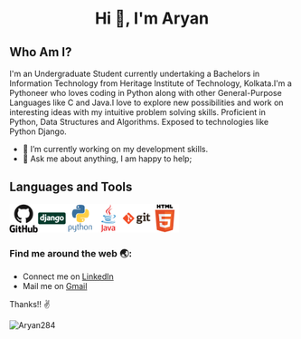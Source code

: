 <h1 align="center">Hi 👋, I'm Aryan</h1>

## Who Am I?

I'm an Undergraduate Student currently undertaking a Bachelors in Information Technology from Heritage Institute of Technology, Kolkata.I'm a Pythoneer who loves coding in Python along with other General-Purpose Languages like C and Java.I love to explore new possibilities and work on interesting ideas with my intuitive problem solving skills.
Proficient in Python, Data Structures and Algorithms.
Exposed to technologies like Python Django.

- 🔭 I’m currently working on my development skills.
- 💬 Ask me about anything, I am happy to help;


## Languages and Tools  

<img src="https://github.com/devicons/devicon/blob/master/icons/github/github-original-wordmark.svg" alt="github" width="50" height="50"/><img src="https://github.com/devicons/devicon/blob/master/icons/django/django-original.svg" alt="django" width="50" height="50"/><img src="https://github.com/devicons/devicon/blob/master/icons/python/python-original-wordmark.svg" alt="python" width="50" height="50"/><img src="https://github.com/devicons/devicon/blob/master/icons/java/java-original-wordmark.svg" alt="java" width="50" height="50"/><img src="https://github.com/devicons/devicon/blob/master/icons/git/git-original-wordmark.svg" alt="git" width="50" height="50"/><img src="https://github.com/devicons/devicon/blob/master/icons/html5/html5-original-wordmark.svg" alt="html5" width="50" height="50"/>

### Find me around the web :earth_asia::

* Connect me on [LinkedIn](https://www.linkedin.com/in/aryan-a657411b6/)
* Mail me on [Gmail](aryankvs28@gmail.com)


Thanks!! ✌️

<!--
<a href=https://github-readme-stats.vercel.app">
-->
  <img align="left" src="https://github-readme-stats.vercel.app/api/top-langs/?username=Aryan284&layout=compact" alt="Aryan284" />
 </a>
<!--
